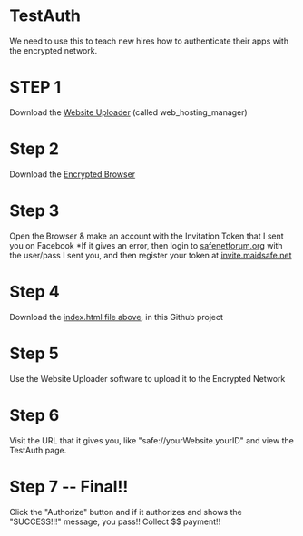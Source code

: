 # TestAuth

We need to use this to teach new hires how to authenticate their apps with the encrypted network.

# STEP 1

Download the <a href="https://github.com/maidsafe/safe_examples/releases">Website Uploader</a> (called web_hosting_manager)

# Step 2

Download the <a href="https://github.com/maidsafe/safe_browser/releases">Encrypted Browser</a>

# Step 3

Open the Browser & make an account with the Invitation Token that I sent you on Facebook
*If it gives an error, then login to <a href="http://safenetforum.org">safenetforum.org</a> with the user/pass I sent you, and then register your token at <a href="http://invite.maidsafe.net">invite.maidsafe.net</a>

# Step 4

Download the <a href="https://github.com/PuchongOffice/TestAuth/blob/master/index.html">index.html file above</a>, in this Github project

# Step 5

Use the Website Uploader software to upload it to the Encrypted Network

# Step 6

Visit the URL that it gives you, like "safe://yourWebsite.yourID" and view the TestAuth page.

# Step 7 -- Final!!

Click the "Authorize" button and if it authorizes and shows the "SUCCESS!!!" message, you pass!! Collect $$ payment!!
